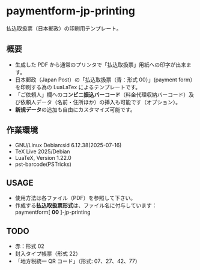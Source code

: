 # paymentform-jp-printing
払込取扱票（日本郵政）の印刷用テンプレート。

## 概要
- 生成した PDF から通常のプリンタで「払込取扱票」用紙への印字が出来ます。
- 日本郵政（Japan Post）の「払込取扱票（青：形式 00）」(payment form）を印刷する為の LuaLaTex によるテンプレートです。  
- 「ご依頼人」欄への**コンビニ振込バーコード**（料金代理収納バーコード）及び依頼人データ（名前・住所ほか）の挿入も可能です（オプション）。  
- **新規データ**の追加も自由にカスタマイズ可能です。

## 作業環境
- GNU/Linux Debian:sid 6.12.38(2025-07-16)
- TeX Live 2025/Debian 
- LuaTeX, Version 1.22.0
- pst-barcode(PSTricks)  

## USAGE
- 使用方法は各ファイル（PDF）を参照して下さい。  
- 作成する**払込取扱票形式**は、ファイル名に付与しています：  
paymentform[ **00** ]-jp-printing



## TODO
- 赤：形式 02
- 封入タイプ帳票（形式 22）
- 「地方税統一 QR コード」（形式: 07、27、42、77）  
